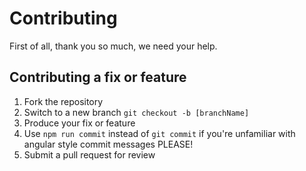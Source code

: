 # Contributing

First of all, thank you so much, we need your help.

## Contributing a fix or feature

1. Fork the repository
2. Switch to a new branch `git checkout -b [branchName]`
3. Produce your fix or feature
4. Use `npm run commit` instead of `git commit` if you're unfamiliar with angular style commit messages PLEASE!
5. Submit a pull request for review
